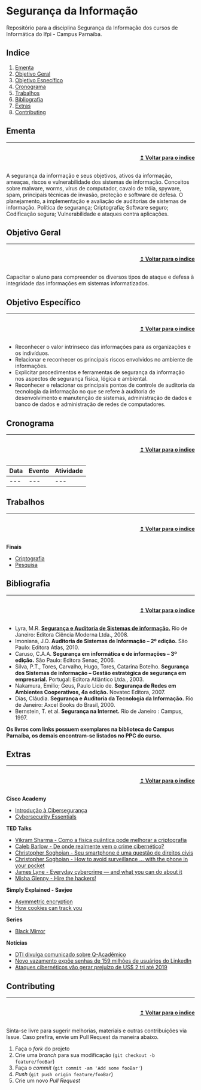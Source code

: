 # Segurança da Informação
Repositório para a disciplina Segurança da Informação dos cursos de Informática do Ifpi - Campus Parnaíba.

## Indice
1. [Ementa]
2. [Objetivo Geral]
3. [Objetivo Específico]
4. [Cronograma]
5. [Trabalhos]
6. [Bibliografia]
7. [Extras]
8. [Contributing]

## Ementa
----

<br/>
<div align="right">
    <b><a href="#indice">↥ Voltar para o indice</a></b>
</div>
<br/>

A segurança da informação e seus objetivos, ativos da informação, ameaças, riscos e vulnerabilidade dos sistemas de informação. Conceitos sobre malware, worms, vírus de computador, cavalo de tróia, spyware, spam, principais técnicas de invasão, proteção e software de defesa. O planejamento, a implementação e avaliação de auditorias de sistemas de informação. Política de segurança; Criptografia; Software seguro; Codificação segura; Vulnerabilidade e ataques contra aplicações.

## Objetivo Geral
----

<br/>
<div align="right">
    <b><a href="#indice">↥ Voltar para o indice</a></b>
</div>
<br/>

Capacitar o aluno para compreender os diversos tipos de ataque e defesa à integridade das informações em sistemas informatizados.

## Objetivo Específico
----

<br/>
<div align="right">
    <b><a href="#indice">↥ Voltar para o indice</a></b>
</div>
<br/>

* Reconhecer o valor intrínseco das informações para as organizações e os indivíduos.
* Relacionar e reconhecer os principais riscos envolvidos no ambiente de informações.
* Explicitar procedimentos e ferramentas de segurança da informação nos aspectos de segurança física, lógica e ambiental.
* Reconhecer e relacionar os principais pontos de controle de auditoria da tecnologia da informação no que se refere à auditoria de desenvolvimento e manutenção de sistemas, administração de dados e banco de dados e administração de redes de computadores.

## Cronograma
----

<br/>
<div align="right">
    <b><a href="#indice">↥ Voltar para o indice</a></b>
</div>
<br/>

Data        |   Evento                  |   Atividade
---         |   ---                     |   ---
---         |   ---                     |   ---



## Trabalhos
----

<br/>
<div align="right">
    <b><a href="#indice">↥ Voltar para o indice</a></b>
</div>
<br/>

**Finais**
* [Criptografia]
* [Pesquisa]

## Bibliografia
----

<br/>
<div align="right">
    <b><a href="#indice">↥ Voltar para o indice</a></b>
</div>
<br/>


* Lyra, M.R. **[Segurança e Auditoria de Sistemas de informação.]** Rio de Janeiro: Editora Ciência Moderna Ltda., 2008.
* Imoniana, J.O. **Auditoria de Sistemas de Informação – 2º edição.** São Paulo: Editora Atlas, 2010.
* Caruso, C.A.A. **Segurança em informática e de informações – 3º edição.** São Paulo: Editora Senac, 2006.
* Silva, P.T., Tores, Carvalho, Hugo, Tores, Catarina Botelho. **Segurança dos Sistemas de informação – Gestão estratégica de segurança em empresarial.** Portugal: Editora Atlântico Ltda., 2003.
* Nakamura, Emilio; Geus, Paulo Licio de. **Segurança de Redes em Ambientes Cooperativos, 4a edição.** Novatec Editora, 2007.
* Dias, Cláudia. **Segurança e Auditoria da Tecnologia da Informação.** Rio de Janeiro: Axcel Books do Brasil, 2000.
* Bernstein, T. et al. **Segurança na Internet.** Rio de Janeiro : Campus, 1997.

**Os livros com links possuem exemplares na biblioteca do Campus Parnaíba, os demais encontram-se listados no PPC do curso.**

## Extras
----

<br/>
<div align="right">
    <b><a href="#indice">↥ Voltar para o indice</a></b>
</div>
<br/>

**Cisco Academy**
* [Introdução à Cibersegurança]
* [Cybersecurity Essentials]

**TED Talks**
* [Vikram Sharma - Como a física quântica pode melhorar a criptografia]
* [Caleb Barlow - De onde realmente vem o crime cibernético?]
* [Christopher Soghoian - Seu smartphone é uma questão de direitos civis]
* [Christopher Soghoian - How to avoid surveillance ... with the phone in your pocket]
* [James Lyne - Everyday cybercrime — and what you can do about it]
* [Misha Glenny - Hire the hackers!]

**Simply Explained - Savjee**
* [Asymmetric encryption]
* [How cookies can track you]

**Series**
* [Black Mirror]

**Notícias**
* [DTI divulga comunicado sobre Q-Acadêmico]
* [Novo vazamento expõe senhas de 159 milhões de usuários do LinkedIn]
* [Ataques cibernéticos vão gerar prejuízo de US$ 2 tri até 2019]


## Contributing
----

<br/>
<div align="right">
    <b><a href="#indice">↥ Voltar para o indice</a></b>
</div>
<br/>

Sinta-se livre para sugerir melhorias, materiais e outras contribuições via Issue. Caso prefira, envie um Pull Request da maneira abaixo.

1. Faça o _fork_ do projeto
2. Crie uma _branch_ para sua modificação (`git checkout -b feature/fooBar`)
3. Faça o _commit_ (`git commit -am 'Add some fooBar'`)
4. _Push_ (`git push origin feature/fooBar`)
5. Crie um novo _Pull Request_


[Ementa]: #ementa
[Objetivo Geral]: #objetivo-geral
[Objetivo Específico]: #objetivo-específico
[Cronograma]: #cronograma
[Trabalhos]: #trabalhos
[Bibliografia]: #bibliografia
[Extras]: #extras
[Contributing]: #contributing

[Criptografia]: trabalho1.md
[Pesquisa]: trabalho2.md

[Segurança e Auditoria de Sistemas de informação.]: http://sardes.ifpi.edu.br/pergamum/mobile/resultado_info.php?cod_acervo=578

[Introdução à Cibersegurança]: https://426270617.netacad.com/courses/660039
[Cybersecurity Essentials]: https://426270617.netacad.com/courses/660052

[Vikram Sharma - Como a física quântica pode melhorar a criptografia]: https://www.ted.com/talks/vikram_sharma_how_quantum_physics_can_make_encryption_stronger?language=pt-br#t-701428
[Caleb Barlow - De onde realmente vem o crime cibernético?]: https://www.ted.com/talks/caleb_barlow_where_is_cybercrime_really_coming_from?language=pt-br#t-855957
[Christopher Soghoian - Seu smartphone é uma questão de direitos civis]: https://www.ted.com/talks/christopher_soghoian_your_smartphone_is_a_civil_rights_issue?language=pt-br#t-452834
[Christopher Soghoian - How to avoid surveillance ... with the phone in your pocket]: https://www.ted.com/talks/christopher_soghoian_a_brief_history_of_phone_wiretapping_and_how_to_avoid_it#t-10379
[James Lyne - Everyday cybercrime — and what you can do about it]: https://www.ted.com/talks/james_lyne_everyday_cybercrime_and_what_you_can_do_about_it#t-855957
[Misha Glenny - Hire the hackers!]: https://www.ted.com/talks/misha_glenny_hire_the_hackers

[Black Mirror]: https://www.netflix.com/br/title/70264888
[Asymmetric encryption]: https://www.youtube.com/watch?v=AQDCe585Lnc
[How cookies can track you]: https://www.youtube.com/watch?v=QWw7Wd2gUJk

[DTI divulga comunicado sobre Q-Acadêmico]: http://libra.ifpi.edu.br/dti-divulga-comunicado-sobre-q-academico
[Novo vazamento expõe senhas de 159 milhões de usuários do LinkedIn]: https://canaltech.com.br/seguranca/novo-vazamento-expoe-senhas-de-159-milhoes-de-usuarios-do-linkedin-106762/
[Ataques cibernéticos vão gerar prejuízo de US$ 2 tri até 2019]: http://edicaodobrasil.com.br/2018/02/16/ataques-ciberneticos-vao-gerar-prejuizo-de-us-2-tri-ate-2019/